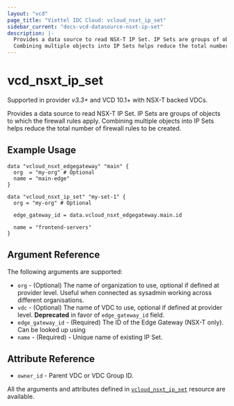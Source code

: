 ```yaml
---
layout: "vcd"
page_title: "Viettel IDC Cloud: vcloud_nsxt_ip_set"
sidebar_current: "docs-vcd-datasource-nsxt-ip-set"
description: |-
  Provides a data source to read NSX-T IP Set. IP Sets are groups of objects to which the firewall rules apply. 
  Combining multiple objects into IP Sets helps reduce the total number of firewall rules to be created.
---
```


# vcd\_nsxt\_ip\_set

Supported in provider *v3.3+* and VCD 10.1+ with NSX-T backed VDCs.

Provides a data source to read NSX-T IP Set. IP Sets are groups of objects to which the firewall rules apply. Combining
multiple objects into IP Sets helps reduce the total number of firewall rules to be created.

## Example Usage

```hcl
data "vcloud_nsxt_edgegateway" "main" {
  org  = "my-org" # Optional
  name = "main-edge"
}

data "vcloud_nsxt_ip_set" "my-set-1" {
  org = "my-org" # Optional

  edge_gateway_id = data.vcloud_nsxt_edgegateway.main.id

  name = "frontend-servers"
}
```

## Argument Reference

The following arguments are supported:

* `org` - (Optional) The name of organization to use, optional if defined at provider level. Useful
  when connected as sysadmin working across different organisations.
* `vdc` - (Optional) The name of VDC to use, optional if defined at provider level. **Deprecated**
in favor of `edge_gateway_id` field.
* `edge_gateway_id` - (Required) The ID of the Edge Gateway (NSX-T only). Can be looked up using
* `name` - (Required)  - Unique name of existing IP Set.

## Attribute Reference
* `owner_id` - Parent VDC or VDC Group ID.

All the arguments and attributes defined in
[`vcloud_nsxt_ip_set`](/providers/vmware/vcd/latest/docs/resources/nsxt_ip_set) resource are available.
